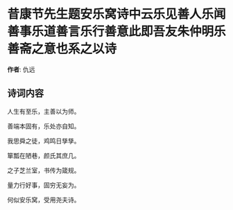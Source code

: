 # 昔康节先生题安乐窝诗中云乐见善人乐闻善事乐道善言乐行善意此即吾友朱仲明乐善斋之意也系之以诗

**作者**: 仇远

## 诗词内容

人生有至乐，主善以为师。

善端本固有，乐处亦自知。

我思舜之徒，鸡鸣日孳孳。

箪瓢在陋巷，颜氏其庶几。

之子芝兰室，书传为箴规。

量力行好事，固穷无妄为。

何似安乐窝，受用尧夫诗。

